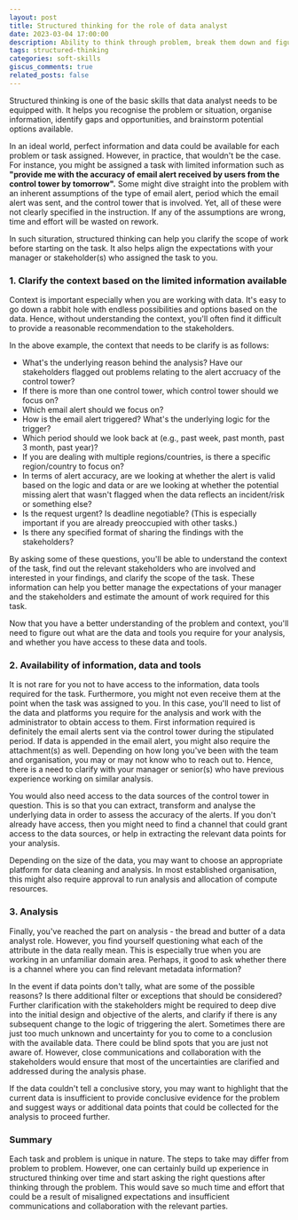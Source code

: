 ```yaml
---
layout: post
title: Structured thinking for the role of data analyst
date: 2023-03-04 17:00:00
description: Ability to think through problem, break them down and figure out a way to find out more and understand them using data. 
tags: structured-thinking 
categories: soft-skills
giscus_comments: true
related_posts: false
---
```


Structured thinking is one of the basic skills that data analyst needs to be equipped with. It helps you recognise the problem or situation, organise information, identify gaps and opportunities, and brainstorm potential options available. 

In an ideal world, perfect information and data could be available for each problem or task assigned. However, in practice, that wouldn't be the case. For instance, you might be assigned a task with limited information such as **"provide me with the accuracy of email alert received by users from the control tower by tomorrow".** Some might dive straight into the problem with an inherent assumptions of the type of email alert, period which the email alert was sent, and the control tower that is involved. Yet, all of these were not clearly specified in the instruction. If any of the assumptions are wrong, time and effort will be wasted on rework. 

In such situration, structured thinking can help you clarify the scope of work before starting on the task. It also helps align the expectations with your manager or stakeholder(s) who assigned the task to you. 

### 1. Clarify the context based on the limited information available 
Context is important especially when you are working with data. It's easy to go down a rabbit hole with endless possibilities and options based on the data. Hence, without understanding the context, you'll often find it difficult to provide a reasonable recommendation to the stakeholders. 

In the above example, the context that needs to be clarify is as follows: 
* What's the underlying reason behind the analysis? Have our stakeholders flagged out problems relating to the alert accruacy of the control tower? 
* If there is more than one control tower, which control tower should we focus on? 
* Which email alert should we focus on? 
* How is the email alert triggered? What's the underlying logic for the trigger?
* Which period should we look back at (e.g., past week, past month, past 3 month, past year)?
* If you are dealing with multiple regions/countries, is there a specific region/country to focus on? 
* In terms of alert accuracy, are we looking at whether the alert is valid based on the logic and data or are we looking at whether the potential missing alert that wasn't flagged when the data reflects an incident/risk or something else? 
* Is the request urgent? Is deadline negotiable? (This is especially important if you are already preoccupied with other tasks.)
* Is there any specified format of sharing the findings with the stakeholders?

By asking some of these questions, you'll be able to understand the context of the task, find out the relevant stakeholders who are involved and interested in your findings, and  clarify the scope of the task. These information can help you better manage the expectations of your manager and the stakeholders and estimate the amount of work required for this task.  

Now that you have a better understanding of the problem and context, you'll need to figure out what are the data and tools you require for your analysis, and whether you have access to these data and tools. 

### 2. Availability of information, data and tools 
It is not rare for you not to have access to the information, data tools required for the task. Furthermore, you might not even receive them at the point when the task was assigned to you. In this case, you'll need to list of the data and platforms you require for the analysis and work with the administrator to obtain access to them. First information required is definitely the email alerts sent via the control tower during the stipulated period. If data is appended in the email alert, you might also require the attachment(s) as well. Depending on how long you've been with the team and organisation, you may or may not know who to reach out to. Hence, there is a need to clarify with your manager or senior(s) who have previous experience working on similar analysis. 

You would also need access to the data sources of the control tower in question. This is so that you can extract, transform and analyse the underlying data in order to assess the accuracy of the alerts. If you don't already have access, then you might need to find a channel that could grant access to the data sources, or help in extracting the relevant data points for your analysis. 

Depending on the size of the data, you may want to choose an appropriate platform for data cleaning and analysis. In most established organisation, this might also require approval to run analysis and allocation of compute resources. 

### 3. Analysis
Finally, you've reached the part on analysis - the bread and butter of a data analyst role. However, you find yourself questioning what each of the attribute in the data really mean. This is especially true when you are working in an unfamiliar domain area. Perhaps, it good to ask whether there is a channel where you can find relevant metadata information? 

In the event if data points don't tally, what are some of the possible reasons? Is there additional filter or exceptions that should be considered? Further clarification with the stakeholders might be required to deep dive into the initial design and objective of the alerts, and clarify if there is any subsequent change to the logic of triggering the alert. Sometimes there are just too much unknown and uncertainty for you to come to a conclusion with the available data. There could be blind spots that you are just not aware of. However, close communications and collaboration with the stakeholders would ensure that most of the uncertainties are clarified and addressed during the analysis phase. 

If the data couldn't tell a conclusive story, you may want to highlight that the current data is insufficient to provide conclusive evidence for the problem and suggest ways or additional data points that could be collected for the analysis to proceed further. 

### Summary
Each task and problem is unique in nature. The steps to take may differ from problem to problem. However, one can certainly build up experience in structured thinking over time and start asking the right questions after thinking through the problem. This would save so much time and effort that could be a result of misaligned expectations and insufficient communications and collaboration with the relevant parties.
